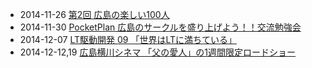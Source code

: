 * 2014-11-26 [第2回 広島の楽しい100人](https://www.facebook.com/events/381577058675130/permalink/381577062008463/)
* 2014-11-30 [PocketPlan 広島のサークルを盛り上げよう！！交流勉強会](https://www.facebook.com/events/473514299457307/permalink/473514302790640/)
* 2014-12-07 [LT駆動開発 09 「世界はLTに満ちている」](http://ltdd.doorkeeper.jp/events/17506)
* 2014-12-12,19 [広島横川シネマ 「父の愛人」の1週間限定ロードショー](http://www.facebook.com/CoworkingShakeHands/photos/a.624867490897982.1073741830.592127770838621/818441318207264/?type=1)
